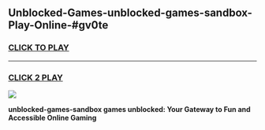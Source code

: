 
## Unblocked-Games-unblocked-games-sandbox-Play-Online-#gv0te
<h3>
<a href="https://premium.freeplayer.one?title=unblocked-games-sandbox&ref=27F">CLICK TO PLAY</a></h3>
<hr>

<h3>
<a href="https://premium.freeplayer.one?title=unblocked-games-sandbox&ref=27F">CLICK 2 PLAY</a>
  
</h3>

<a href="https://premium.freeplayer.one?title=unblocked-games-sandbox&ref=27F"><img src="https://clearcache.store/games.png"></a>


**unblocked-games-sandbox games unblocked: Your Gateway to Fun and Accessible Online Gaming**
